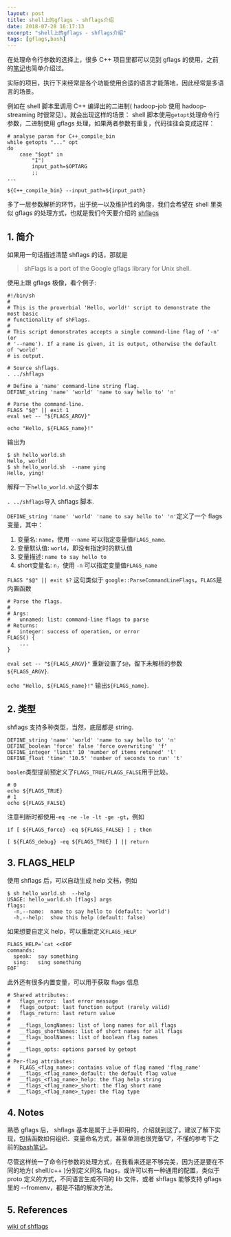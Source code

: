 ```yaml
---
layout: post
title: shell上的gflags - shflags介绍
date: 2018-07-28 16:17:13
excerpt: "shell上的gflags - shflags介绍"
tags: [gflags,bash]
---
```


在处理命令行参数的选择上，很多 C++ 项目里都可以见到 gflags 的使用，之前的[笔记](https://izualzhy.cn/gflags-introduction)也简单介绍过。

实际的项目，执行下来经常是各个功能使用合适的语言才能落地，因此经常是多语言的场景。

例如在 shell 脚本里调用 C++ 编译出的二进制( hadoop-job 使用 hadoop-streaming 时很常见）。就会出现这样的场景： shell 脚本使用`getopt`处理命令行参数，二进制使用 gflags 处理，如果两者参数有重复，代码往往会变成这样：

```
# analyse param for C++_compile_bin
while getopts "..." opt
do
    case "$opt" in
        "I")
        input_path=$OPTARG
        ;;
...

${C++_compile_bin} --input_path=${input_path}
```

多了一层参数解析的环节，出于统一以及维护性的角度，我们会希望在 shell 里类似 gflags 的处理方式，也就是我们今天要介绍的 [shflags](https://github.com/kward/shflags)

<!--more-->

## 1. 简介

如果用一句话描述清楚 shflags 的话，那就是

>shFlags is a port of the Google gflags library for Unix shell.

使用上跟 gflags 极像，看个例子:

```
#!/bin/sh
#
# This is the proverbial 'Hello, world!' script to demonstrate the most basic
# functionality of shFlags.
#
# This script demonstrates accepts a single command-line flag of '-n' (or
# '--name'). If a name is given, it is output, otherwise the default of 'world'
# is output.

# Source shflags.
. ../shflags

# Define a 'name' command-line string flag.
DEFINE_string 'name' 'world' 'name to say hello to' 'n'

# Parse the command-line.
FLAGS "$@" || exit 1
eval set -- "${FLAGS_ARGV}"

echo "Hello, ${FLAGS_name}!"
```

输出为

```
$ sh hello_world.sh
Hello, world!
$ sh hello_world.sh  --name ying
Hello, ying!
```

解释一下`hello_world.sh`这个脚本

`. ../shflags`导入 shflags 脚本.

`DEFINE_string 'name' 'world' 'name to say hello to' 'n'`定义了一个 flags 变量，其中：

1. 变量名: `name`，使用 `--name` 可以指定变量值`FLAGS_name`.
2. 变量默认值: `world`，即没有指定时的默认值
3. 变量描述: `name to say hello to`
4. short变量名: `n`，使用 `-n` 可以指定变量值`FLAGS_name`

`FLAGS "$@" || exit $?` 这句类似于 `google::ParseCommandLineFlags`，`FLAGS`是内置函数

```
# Parse the flags.
#
# Args:
#   unnamed: list: command-line flags to parse
# Returns:
#   integer: success of operation, or error
FLAGS() {
    ...
}
```

`eval set -- "${FLAGS_ARGV}"` 重新设置了`$@`，留下未解析的参数 `${FLAGS_ARGV}`.

`echo "Hello, ${FLAGS_name}!"` 输出`${FLAGS_name}`.

## 2. 类型

shflags 支持多种类型，当然，底层都是 string.

```
DEFINE_string 'name' 'world' 'name to say hello to' 'n'
DEFINE_boolean 'force' false 'force overwriting' 'f'
DEFINE_integer 'limit' 10 'number of items retuned' 'l'
DEFINE_float 'time' '10.5' 'number of seconds to run' 't'
```

`boolen`类型提前预定义了`FLAGS_TRUE/FLAGS_FALSE`用于比较。

```
# 0
echo ${FLAGS_TRUE}
# 1
echo ${FLAGS_FALSE}
```

注意判断时都使用`-eq -ne -le -lt -ge -gt`，例如

```
if [ ${FLAGS_force} -eq ${FLAGS_FALSE} ] ; then

[ ${FLAGS_debug} -eq ${FLAGS_TRUE} ] || return
```

## 3. FLAGS_HELP

使用 shflags 后，可以自动生成 help 文档，例如

```
$ sh hello_world.sh  --help
USAGE: hello_world.sh [flags] args
flags:
  -n,--name:  name to say hello to (default: 'world')
  -h,--help:  show this help (default: false)
```

如果想要自定义 help，可以重新定义`FLAGS_HELP`

```
FLAGS_HELP=`cat <<EOF
commands:
  speak:  say something
  sing:   sing something
EOF`
```

此外还有很多内置变量，可以用于获取 flags 信息

```
# Shared attributes:
#   flags_error:  last error message
#   flags_output: last function output (rarely valid)
#   flags_return: last return value
#
#   __flags_longNames: list of long names for all flags
#   __flags_shortNames: list of short names for all flags
#   __flags_boolNames: list of boolean flag names
#
#   __flags_opts: options parsed by getopt
#
# Per-flag attributes:
#   FLAGS_<flag_name>: contains value of flag named 'flag_name'
#   __flags_<flag_name>_default: the default flag value
#   __flags_<flag_name>_help: the flag help string
#   __flags_<flag_name>_short: the flag short name
#   __flags_<flag_name>_type: the flag type
```

## 4. Notes

熟悉 gflags 后， shflags 基本是属于上手即用的，介绍就到这了。建议了解下实现，包括函数如何组织、变量命名方式，甚至单测也很完备🐮，不懂的参考下之前的[bash笔记](https://izualzhy.cn/advanced-bash-scripting-guide-booknote)。

尽管这样统一了命令行参数的处理方式，在我看来还是不够完美，因为还是要在不同的地方( shell/c++ )分别定义同名 flags，或许可以有一种通用的配置，类似于 proto 定义的方式，不同语言生成不同的 lib 文件，或者 shflags 能够支持 gflags 里的 --fromenv，都是不错的解决方法。

## 5. References

[wiki of shflags](https://github.com/kward/shflags/wiki)